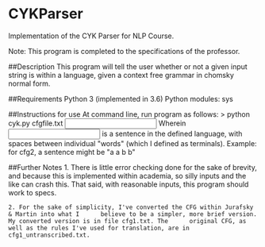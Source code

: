 # CYKParser
Implementation of the CYK Parser for NLP Course.

Note: This program is completed to the specifications of the professor.

##Description
This program will tell the user whether or not a given input string is within
a language, given a context free grammar in chomsky normal form.

##Requirements
	Python 3 (implemented in 3.6)
	Python modules: sys

##Instructions for use
	At command line, run program as follows:
		> python cyk.py cfgfile.txt <input string>
	Wherein <input string> is a sentence in the defined language, with spaces
	between individual "words" (which I defined as terminals).
		Example: for cfg2, a sentence might be "a a b b"

##Further Notes
	1. There is little error checking done for the sake of brevity, and because this is 		implemented within academia, so silly inputs and the like can crash this. That said, with 		reasonable inputs, this program should work to specs.

	2. For the sake of simplicity, I've converted the CFG within Jurafsky & Martin into what I 		believe to be a simpler, more brief version. My converted version is in file cfg1.txt. The 		original CFG, as well as the rules I've used for translation, are in cfg1_untranscribed.txt.
